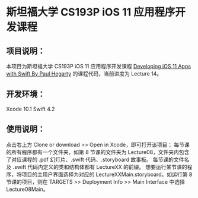 #  斯坦福大学 CS193P iOS 11 应用程序开发课程

## 项目说明：
本项目为斯坦福大学 CS193P iOS 11 应用程序开发课程  [Developing iOS 11 Apps with Swift By Paul Hegarty](https://itunes.apple.com/cn/podcast/developing-ios-11-apps-with-swift/id1315130780?mt=2) 的课程代码，当前进度为 Lecture 14。

## 开发环境：
Xcode 10.1
Swift 4.2

## 使用说明：
点击右上方 Clone or download >> Open in Xcode，即可打开该项目；
每节课的所有程序都有一个文件夹，如第 8 节课的文件夹为 Lecture08，文件夹内包含了对应课程的 .pdf 幻灯片、.swift 代码、.storyboard 故事板。
每节课的文件名及 .swift 代码内定义的类和结构体都有 LectureXX 的前缀。
想要运行某节课的程序，将项目的主用户界面选择为对应的 LectureXXMain.storyboard。如运行第 8 节课的项目，则在 TARGETS >> Deployment Info >> Main Interface 中选择  Lecture08Main。
